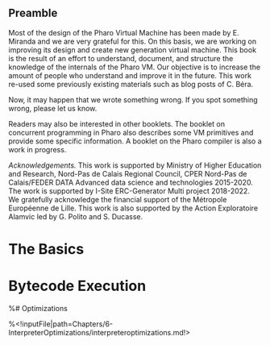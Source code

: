 ## Preamble


Most of the design of the Pharo Virtual Machine has been made by E. Miranda and we are very grateful for this.
On this basis, we are working on improving its design and create new generation virtual machine. 
This book is the result of an effort to understand, document, and structure the knowledge of the internals of the Pharo VM.
Our objective is to increase the amount of people who understand and improve it in the future.
This work re-used some previously existing materials such as blog posts of C. Béra.

Now, it may happen that we wrote something wrong. If you spot something wrong, please let us know.

Readers may also be interested in other booklets.
The booklet on concurrent programming in Pharo also describes some VM primitives and provide some specific information.
A booklet on the Pharo compiler is also a work in progress.

_Acknowledgements._ This work is supported by Ministry of Higher Education and Research, Nord-Pas de Calais Regional Council, CPER Nord-Pas de Calais/FEDER DATA Advanced data science and technologies 2015-2020.
The work is supported by I-Site ERC-Generator Multi project 2018-2022. We gratefully acknowledge the financial support of the Métropole Européenne de Lille.
This work is also supported by the Action Exploratoire Alamvic led by G. Polito and S. Ducasse.

<!inputFile|path=Chapters/0-RuntimeSystemOverview/runtime.md!>

# The Basics

<!inputFile|path=Chapters/1-ObjectStructure/objectStructure.md!>
<!inputFile|path=Chapters/2-MethodsAndBytecode/methodsbytecode.md!>

# Bytecode Execution

<!inputFile|path=Chapters/3-SemanticsByExample/basicsOnExecution.md!>
<!inputFile|path=Chapters/4-Interpreter/theInterpreter.md!>
<!inputFile|path=Chapters/5-DeeperBytecode/methodsbytecode.md!>

%# Optimizations

%<!inputFile|path=Chapters/6-InterpreterOptimizations/interpreteroptimizations.md!>